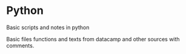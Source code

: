 # Python
Basic scripts and notes in python

Basic files functions and texts from datacamp and other sources with comments.
